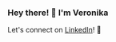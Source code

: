 ### Hey there! 👋 I'm Veronika

Let's connect on [LinkedIn](https://www.linkedin.com/in/vbelcheva)! 💼

